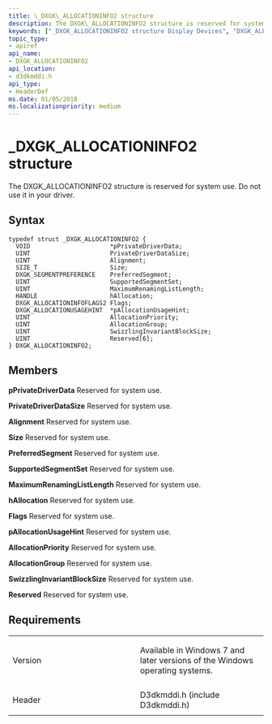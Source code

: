 ```yaml
---
title: \_DXGK\_ALLOCATIONINFO2 structure
description: The DXGK\_ALLOCATIONINFO2 structure is reserved for system use. Do not use it in your driver.
keywords: ["_DXGK_ALLOCATIONINFO2 structure Display Devices", "DXGK_ALLOCATIONINFO2 structure Display Devices"]
topic_type:
- apiref
api_name:
- DXGK_ALLOCATIONINFO2
api_location:
- d3dkmddi.h
api_type:
- HeaderDef
ms.date: 01/05/2018
ms.localizationpriority: medium
---
```


# \_DXGK\_ALLOCATIONINFO2 structure


The DXGK\_ALLOCATIONINFO2 structure is reserved for system use. Do not use it in your driver.

Syntax
------

```ManagedCPlusPlus
typedef struct _DXGK_ALLOCATIONINFO2 {
  VOID                      *pPrivateDriverData;
  UINT                      PrivateDriverDataSize;
  UINT                      Alignment;
  SIZE_T                    Size;
  DXGK_SEGMENTPREFERENCE    PreferredSegment;
  UINT                      SupportedSegmentSet;
  UINT                      MaximumRenamingListLength;
  HANDLE                    hAllocation;
  DXGK_ALLOCATIONINFOFLAGS2 Flags;
  DXGK_ALLOCATIONUSAGEHINT  *pAllocationUsageHint;
  UINT                      AllocationPriority;
  UINT                      AllocationGroup;
  UINT                      SwizzlingInvariantBlockSize;
  UINT                      Reserved[6];
} DXGK_ALLOCATIONINFO2;
```

Members
-------

**pPrivateDriverData**
Reserved for system use.

**PrivateDriverDataSize**
Reserved for system use.

**Alignment**
Reserved for system use.

**Size**
Reserved for system use.

**PreferredSegment**
Reserved for system use.

**SupportedSegmentSet**
Reserved for system use.

**MaximumRenamingListLength**
Reserved for system use.

**hAllocation**
Reserved for system use.

**Flags**
Reserved for system use.

**pAllocationUsageHint**
Reserved for system use.

**AllocationPriority**
Reserved for system use.

**AllocationGroup**
Reserved for system use.

**SwizzlingInvariantBlockSize**
Reserved for system use.

**Reserved**
Reserved for system use.

Requirements
------------

<table>
<colgroup>
<col width="50%" />
<col width="50%" />
</colgroup>
<tbody>
<tr class="odd">
<td align="left"><p>Version</p></td>
<td align="left"><p>Available in Windows 7 and later versions of the Windows operating systems.</p></td>
</tr>
<tr class="even">
<td align="left"><p>Header</p></td>
<td align="left">D3dkmddi.h (include D3dkmddi.h)</td>
</tr>
</tbody>
</table>

 

 





